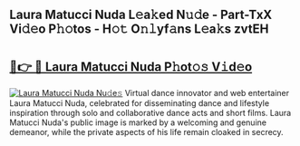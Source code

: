 ## Laura Matucci Nuda L𝚎a𝚔ed N𝚞𝚍e - Part-TxX Vi𝚍𝚎o P𝚑𝚘tos - H𝚘𝚝 O𝚗𝚕yf𝚊ns L𝚎a𝚔s zvtEH

# <h2><a href="http://kf01per.oniu.top/?m=Laura+Matucci+Nuda">🔗👉 🔴 Laura Matucci Nuda P𝚑ot𝚘𝚜 V𝚒d𝚎o</a></h2>

[![Laura Matucci Nuda Nu𝚍e𝚜](https://i.imgur.com/0qMVB7G.gif)](http://kf01per.oniu.top/?m=Laura+Matucci+Nuda)
Virtual dance innovator and web entertainer Laura Matucci Nuda, celebrated for disseminating dance and lifestyle inspiration through solo and collaborative dance acts and short films. Laura Matucci Nuda's public image is marked by a welcoming and genuine demeanor, while the private aspects of his life remain cloaked in secrecy.  
